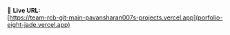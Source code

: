 🔗 **Live URL:**  
[https://team-rcb-git-main-pavansharan007s-projects.vercel.app](porfolio-eight-jade.vercel.app)
